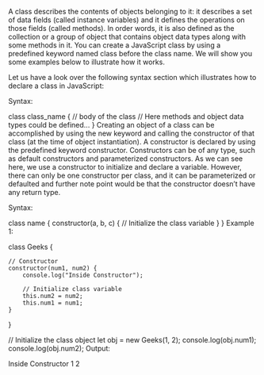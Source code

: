 A class describes the contents of objects belonging to it: it describes a set of data fields (called instance variables) and it defines the operations on those fields (called methods). In order words, it is also defined as the collection or a group of object that contains object data types along with some methods in it. You can create a JavaScript class by using a predefined keyword named class before the class name. We will show you some examples below to illustrate how it works.

Let us have a look over the following syntax section which illustrates how to declare a class in JavaScript:

Syntax:

class class_name {
    // body of the class
    // Here methods and object data types could be defined...
}
Creating an object of a class can be accomplished by using the new keyword and calling the constructor of that class (at the time of object instantiation). A constructor is declared by using the predefined keyword constructor. Constructors can be of any type, such as default constructors and parameterized constructors. As we can see here, we use a constructor to initialize and declare a variable. However, there can only be one constructor per class, and it can be parameterized or defaulted and further note point would be that the constructor doesn’t have any return type.  

Syntax:

class name {
   constructor(a, b, c) {
     // Initialize the class variable
   }
}
Example 1:


class Geeks { 
  
    // Constructor 
    constructor(num1, num2) { 
        console.log("Inside Constructor"); 
  
        // Initialize class variable 
        this.num2 = num2; 
        this.num1 = num1; 
    } 
} 
  
// Initialize the class object 
let obj = new Geeks(1, 2); 
console.log(obj.num1); 
console.log(obj.num2);
Output:

Inside Constructor
1
2
